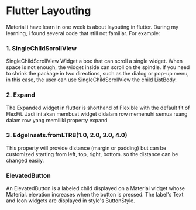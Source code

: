 # Flutter Layouting

Material i have learn in one week is about layouting in flutter. During my learning, i found several code that still not familiar. For example:

### 1. SingleChildScrollView
SingleChildScrollView Widget a box that can scroll a single widget. When space is not enough, the widget inside can scroll on the spindle. If you need to shrink the package in two directions, such as the dialog or pop-up menu, in this case, the user can use SingleChildScrollView the child ListBody.

### 2. Expand
The Expanded widget in flutter is shorthand of Flexible with the default fit of FlexFit. Jadi ini akan membuat widget didalam row memenuhi semua ruang dalam row yang memiliki property expand

### 3. EdgeInsets.fromLTRB(1.0, 2.0, 3.0, 4.0)
This property will provide distance (margin or padding) but can be customized starting from left, top, right, bottom. so the distance can be changed easily.

### ElevatedButton
An ElevatedButton is a labeled child displayed on a Material widget whose Material. elevation increases when the button is pressed. The label's Text and Icon widgets are displayed in style's ButtonStyle.